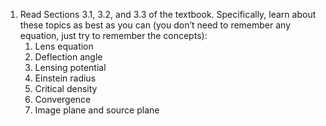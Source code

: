 1. Read Sections 3.1, 3.2, and 3.3 of the textbook. Specifically, learn about these 
   topics as best as you can (you don’t need to remember any equation, just try to remember the concepts):
   1. Lens equation
   2. Deflection angle
   3. Lensing potential
   4. Einstein radius
   5. Critical density
   6. Convergence
   7. Image plane and source plane
